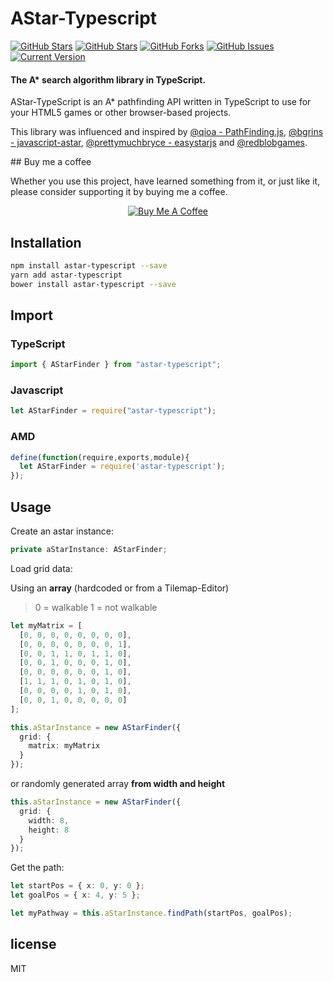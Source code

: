 AStar-Typescript
==============
[![GitHub Stars](https://img.shields.io/david/digitsensitive/astar-typescript.svg)](https://david-dm.org/digitsensitive/astar-typescript)
[![GitHub Stars](https://img.shields.io/github/stars/digitsensitive/astar-typescript.svg)](https://github.com/digitsensitive/astar-typescript/stargazers) [![GitHub Forks](https://img.shields.io/github/forks/digitsensitive/astar-typescript.svg)](https://github.com/digitsensitive/astar-typescript/network/members) [![GitHub Issues](https://img.shields.io/github/issues/digitsensitive/astar-typescript.svg)](https://github.com/digitsensitive/astar-typescript/issues) [![Current Version](https://img.shields.io/badge/version-1.0.0-green.svg)](https://github.com/digitsensitive/astar-typescript)

#### The A* search algorithm library in TypeScript. ####

AStar-TypeScript is an A* pathfinding API written in TypeScript to use for your HTML5 games or other browser-based projects.

This library was influenced and inspired by [@qioa - PathFinding.js](https://github.com/qiao/PathFinding.js), [@bgrins - javascript-astar](https://github.com/bgrins/javascript-astar), [@prettymuchbryce - easystarjs](https://github.com/prettymuchbryce/easystarjs) and [@redblobgames](https://www.redblobgames.com/pathfinding/a-star/introduction.html).

## Buy me a coffee

Whether you use this project, have learned something from it, or just like it, please consider supporting it by buying me a coffee.

<div align="center">
<a href="https://www.buymeacoffee.com/JZDVjsT26" target="blank">
<img src="https://www.buymeacoffee.com/assets/img/custom_images/black_img.png" alt="Buy Me A Coffee" style="height: auto !important; width: auto !important;"></a>
</div>

## Installation

```sh
npm install astar-typescript --save
yarn add astar-typescript
bower install astar-typescript --save
```

## Import

### TypeScript
```typescript
import { AStarFinder } from "astar-typescript";
```

### Javascript

```javascript
let AStarFinder = require("astar-typescript");
```

### AMD

```javascript
define(function(require,exports,module){
  let AStarFinder = require('astar-typescript');
});
```

## Usage

Create an astar instance:

```ts
private aStarInstance: AStarFinder;
```

Load grid data:

Using an **array** (hardcoded or from a Tilemap-Editor)
> 0 = walkable
> 1 = not walkable

``` ts
let myMatrix = [
  [0, 0, 0, 0, 0, 0, 0, 0],
  [0, 0, 0, 0, 0, 0, 0, 1],
  [0, 0, 1, 1, 0, 1, 1, 0],
  [0, 0, 1, 0, 0, 0, 1, 0],
  [0, 0, 0, 0, 0, 0, 1, 0],
  [1, 1, 1, 0, 1, 0, 1, 0],
  [0, 0, 0, 0, 1, 0, 1, 0],
  [0, 0, 1, 0, 0, 0, 0, 0]
];

this.aStarInstance = new AStarFinder({
  grid: {
    matrix: myMatrix
  }
});
```

or randomly generated array **from width and height**

``` ts
this.aStarInstance = new AStarFinder({
  grid: {
    width: 8,
    height: 8
  }
});
```

Get the path:

```ts
let startPos = { x: 0, y: 0 };
let goalPos = { x: 4, y: 5 };

let myPathway = this.aStarInstance.findPath(startPos, goalPos);
```

license
-------

MIT
